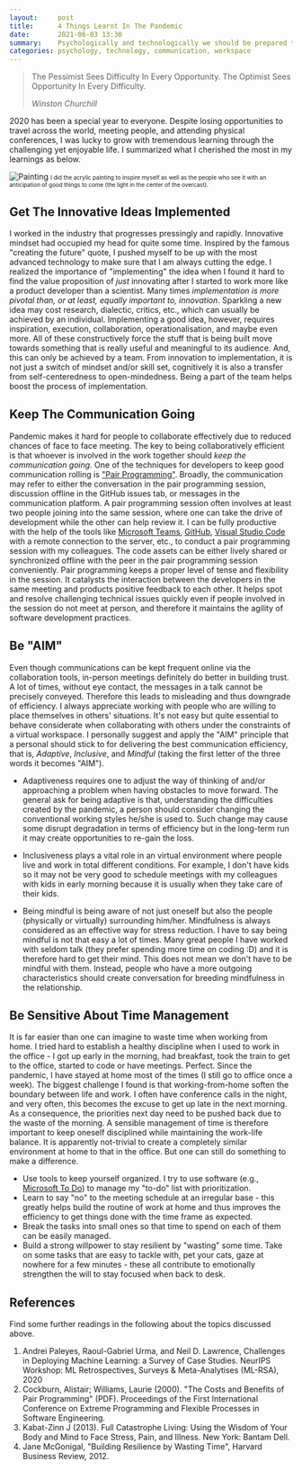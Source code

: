```yaml
---
layout:     post
title:      4 Things Learnt In The Pandemic 
date:       2021-06-03 13:30
summary:    Psychologically and technologically we should be prepared to embrace the changes.
categories: psychology, technology, communication, workspace
---
```


<blockquote>
  <p>The Pessimist Sees Difficulty In Every Opportunity. The Optimist Sees Opportunity In Every Difficulty.</p>
  <footer><cite title="Winston Churchill">Winston Churchill</cite></footer>
</blockquote>

2020 has been a special year to everyone. Despite losing opportunities to travel
across the world, meeting people, and attending physical conferences, I was
lucky to grow with tremendous learning through the challenging yet enjoyable
life. I summarized what I cherished the most in my learnings as below.

![Painting](https://yueguoguo.github.io/images/silverlight.jpg) <font size="1">I
did the acrylic painting to inspire myself as well as the people who see it with
an anticipation of good things to come (the light in the center of the
overcast).</font>

## Get The Innovative Ideas Implemented

I worked in the industry that progresses pressingly and rapidly. Innovative
mindset had occupied my head for quite some time. Inspired by the famous
"creating the future" quote, I pushed myself to be up with the most advanced
technology to make sure that I am always cutting the edge. I realized the
importance of "implementing" the idea when I found it hard to find the value
proposition of *just* innovating after I started to work more like a product
developer than a scientist. Many times *implementation is more pivotal than, or
at least, equally important to, innovation*. Sparkling a new idea may cost
research, dialectic, critics, etc., which can usually be achieved by an
individual. Implementing a good idea, however, requires inspiration, execution,
collaboration, operationalisation, and maybe even more. All of these
constructively force the stuff that is being built move towards something that
is really useful and meaningful to its audience. And, this can only be achieved
by a team. From innovation to implementation, it is not just a switch of mindset
and/or skill set, cognitively it is also a transfer from self-centeredness to
open-mindedness. Being a part of the team helps boost the process of
implementation. 

## Keep The Communication Going

Pandemic makes it hard for people to collaborate effectively due to reduced
chances of face to face meeting. The key to being collaboratively efficient is
that whoever is involved in the work together should *keep the communication
going*. One of the techniques for developers to keep good communication rolling
is ["Pair Programming"](https://en.wikipedia.org/wiki/Pair_programming).
Broadly, the communication may refer to either the conversation in the pair
programming session, discussion offline in the GitHub issues tab, or messages in
the communication platform. A pair programming session often involves at least
two people joining into the same session, where one can take the drive of
development while the other can help review it. I can be fully productive with
the help of the tools like [Microsoft Teams](https://www.microsoft.com/en-sg/microsoft-teams/group-chat-software), [GitHub](https://github.com/), [Visual Studio Code](https://code.visualstudio.com/) with a
remote connection to the server, etc., to conduct a pair programming session
with my colleagues. The code assets can be either lively shared or synchronized
offline with the peer in the pair programming session conveniently. Pair
programming keeps a proper level of tense and flexibility in the session. It
catalysts the interaction between the developers in the same meeting and
products positive feedback to each other. It helps spot and resolve challenging
technical issues quickly even if people involved in the session do not meet at
person, and therefore it maintains the agility of software development
practices.

## Be "AIM" 

Even though communications can be kept frequent online via the collaboration
tools, in-person meetings definitely do better in building trust. A lot of
times, without eye contact, the messages in a talk cannot be precisely conveyed.
Therefore this leads to misleading and thus downgrade of efficiency. I always
appreciate working with people who are willing to place themselves in others'
situations. It's not easy but quite essential to behave considerate when
collaborating with others under the constraints of a virtual workspace. I
personally suggest and apply the "AIM" principle that a personal should stick to
for delivering the best communication efficiency, that is, *Adaptive*,
*Inclusive*, and *Mindful* (taking the first letter of the three words it
becomes "AIM").

* Adaptiveness requires one to adjust the way of thinking of and/or approaching
  a problem when having obstacles to move forward. The general ask for being
  adaptive is that, understanding the difficulties created by the pandemic, a
  person should consider changing the conventional working styles he/she is used
  to. Such change may cause some disrupt degradation in terms of efficiency but
  in the long-term run it may create opportunities to re-gain the loss.

* Inclusiveness plays a vital role in an virtual environment where people live
  and work in total different conditions. For example, I don't have kids so it
  may not be very good to schedule meetings with my colleagues with kids in
  early morning because it is usually when they take care of their kids.

* Being mindful is being aware of not just oneself but also the people
  (physically or virtually) surrounding him/her. Mindfulness is always
  considered as an effective way for stress reduction. I have to say being
  mindful is not that easy a lot of times. Many great people I have worked with
  seldom talk (they prefer spending more time on coding :D) and it is therefore
  hard to get their mind. This does not mean we don't have to be mindful with
  them. Instead, people who have a more outgoing characteristics should create
  conversation for breeding mindfulness in the relationship.

## Be Sensitive About Time Management

It is far easier than one can imagine to waste time when working from home. I
tried hard to establish a healthy discipline when I used to work in the office -
I got up early in the morning, had breakfast, took the train to get to the
office, started to code or have meetings. Perfect. Since the pandemic, I have
stayed at home most of the times (I still go to office once a week). The biggest
challenge I found is that working-from-home soften the boundary between life and
work. I often have conference calls in the night, and very often, this becomes
the excuse to get up late in the next morning. As a consequence, the priorities
next day need to be pushed back due to the waste of the morning. A sensible
management of time is therefore important to keep oneself disciplined while
maintaining the work-life balance. It is apparently not-trivial to create a
completely similar environment at home to that in the office. But one can still
do something to make a difference. 

* Use tools to keep yourself organized. I try to use software (e.g., [Microsoft
  To Do](https://todo.microsoft.com/tasks/)) to manage my "to-do" list with
  prioritization.
* Learn to say "no" to the meeting schedule at an irregular base - this greatly
  helps build the routine of work at home and thus improves the efficiency to
  get things done with the time frame as expected.
* Break the tasks into small ones so that time to spend on each of them can be
  easily managed. 
* Build a strong willpower to stay resilient by "wasting" some time. Take on
  some tasks that are easy to tackle with, pet your cats, gaze at nowhere for a
  few minutes - these all contribute to emotionally strengthen the will to stay
  focused when back to desk.

## References

Find some further readings in the following about the topics discussed above. 

1. Andrei Paleyes, Raoul-Gabriel Urma, and Neil D. Lawrence, Challenges in
   Deploying Machine Learning: a Survey of Case Studies. NeurIPS Workshop: ML
   Retrospectives, Surveys & Meta-Analytises (ML-RSA), 2020 
1. Cockburn, Alistair; Williams, Laurie (2000). "The Costs and Benefits of Pair
   Programming" (PDF). Proceedings of the First International Conference on
   Extreme Programming and Flexible Processes in Software Engineering.
1. Kabat-Zinn J (2013). Full Catastrophe Living: Using the Wisdom of Your Body
   and Mind to Face Stress, Pain, and Illness. New York: Bantam Dell.
1. Jane McGonigal, "Building Resilience by Wasting Time", Harvard Business
   Review, 2012.
